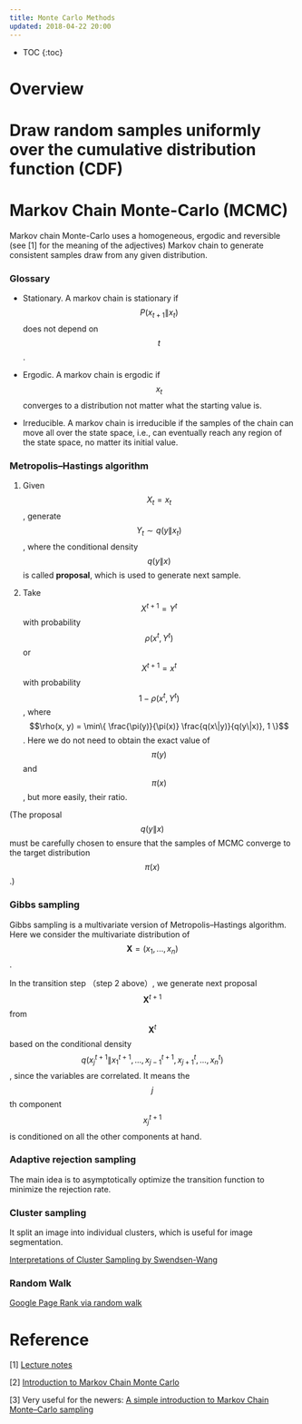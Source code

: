 ```yaml
---
title: Monte Carlo Methods
updated: 2018-04-22 20:00
---
```


* TOC
{:toc}

# Overview


# Draw random samples uniformly over the cumulative distribution function (CDF)

# Markov Chain Monte-Carlo (MCMC)

Markov chain Monte-Carlo uses a homogeneous, ergodic and reversible (see [1] for the meaning of the adjectives) Markov chain to generate consistent samples draw from any given distribution.

### Glossary

* Stationary. A markov chain is stationary if $$P(x_{t+1} \| x_t)$$ does not depend on $$t$$.

* Ergodic. A markov chain is ergodic if $$x_t$$ converges to a distribution not matter what the starting value is.

* Irreducible. A markov chain is irreducible if the samples of the chain can move all over the state space, i.e., can eventually reach any region of the state space, no matter its initial value.

### Metropolis–Hastings algorithm

1. Given $$X_t=x_t$$, generate $$Y_t \sim q(y \| x_t)$$, where the conditional density $$q(y \| x)$$ is called **proposal**, which is used to generate next sample.

2. Take $$X^{t+1} = Y^t$$ with probability $$\rho(x^t, Y^t)$$  or $$X^{t+1} = x^t$$ with probability $$1 - \rho(x^t, Y^t)$$, where $$\rho(x, y) = \min\{ \frac{\pi(y)}{\pi(x)} \frac{q(x\|y)}{q(y\|x)}, 1 \}$$. Here we do not need to obtain the exact value of $$\pi(y)$$ and $$\pi(x)$$, but more easily, their ratio.

(The proposal $$q(y \| x)$$ must be carefully chosen to ensure that the samples of MCMC converge to the target distribution $$\pi(x)$$.)


### Gibbs sampling

Gibbs sampling is a multivariate version of Metropolis–Hastings algorithm. Here we consider the multivariate distribution of $$\mathbf{X} = (x_1, ..., x_n)$$.

In the transition step （step 2 above）, we generate next proposal $$\mathbf{X}^{t+1}$$ from $$\mathbf{X}^t$$ based on the conditional density $$q(x_j^{t+1} \| x_1^{t+1}, ..., x_{j-1}^{t+1}, x_{j+1}^{t}, ..., x_n^{t})$$, since the variables are correlated. It means the $$j$$th component $$x_j^{t+1}$$ is conditioned on all the other components at hand.


### Adaptive rejection sampling

The main idea is to asymptotically optimize the transition function to minimize the rejection rate.

### Cluster sampling

It split an image into individual clusters, which is useful for image segmentation.

[Interpretations of Cluster Sampling by Swendsen-Wang](https://pdfs.semanticscholar.org/4256/35f354bab06f3811eb0093d67ba37445fe12.pdf)

### Random Walk
[Google Page Rank via random walk](http://www.cs.bu.edu/~snyder/cs109/CS109.Lect15.pdf)




















# Reference
[1] [Lecture notes](https://www.unige.ch/sciences/astro/files/2713/8971/4086/3_Paltani_MonteCarlo.pdf)

[2] [Introduction to Markov Chain Monte Carlo](http://www.mcmchandbook.net/HandbookChapter1.pdf)

[3] Very useful for the newers: [A simple introduction to Markov Chain Monte–Carlo sampling](https://link.springer.com/content/pdf/10.3758%2Fs13423-016-1015-8.pdf)

